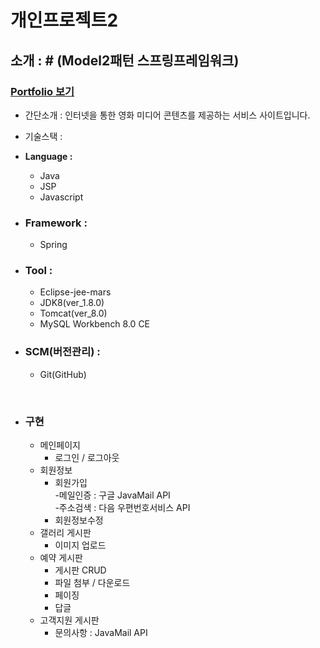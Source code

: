 # 개인프로젝트2

## 소개 : # (Model2패턴 스프링프레임워크)
### <a href="https://github.com/singhasla/ITwill_myProject/blob/master/Portfolio1.pdf">Portfolio 보기</a>
  
  - 간단소개 : 인터넷을 통한 영화 미디어 콘텐츠를 제공하는 서비스 사이트입니다.

  - 기술스택 :
  + <b>Language :</b> 
    * Java
    * JSP
    * Javascript
    
  + ### Framework :
    * Spring
    
  + ### Tool : 
    * Eclipse-jee-mars
    * JDK8(ver_1.8.0)
    * Tomcat(ver_8.0)
    * MySQL Workbench 8.0 CE
  + ### SCM(버전관리) :
    * Git(GitHub)


<Br>
   
   - ### 구현
      + 메인페이지
         * 로그인 / 로그아웃
      + 회원정보
         * 회원가입<Br>
            -메일인증 : 구글 JavaMail API<Br>
            -주소검색 : 다음 우편번호서비스 API<Br>
         * 회원정보수정
      + 갤러리 게시판
         * 이미지 업로드
      + 예약 게시판
         * 게시판 CRUD
         * 파일 첨부 / 다운로드
         * 페이징
         * 답글
      + 고객지원 게시판
         * 문의사항 : JavaMail API
